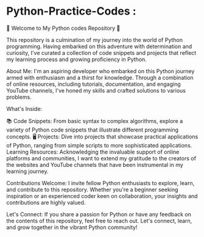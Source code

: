# Python-Practice-Codes :

🐍 Welcome to My Python codes Repository 🐍

This repository is a culmination of my journey into the world of Python programming. Having embarked on this adventure with determination and curiosity, I've curated a collection of code snippets and projects that reflect my learning process and growing proficiency in Python.

About Me:
I'm an aspiring developer who embarked on this Python journey armed with enthusiasm and a thirst for knowledge. Through a combination of online resources, including tutorials, documentation, and engaging YouTube channels, I've honed my skills and crafted solutions to various problems.

What's Inside:

📚 Code Snippets: From basic syntax to complex algorithms, explore a variety of Python code snippets that illustrate different programming concepts.
🖥️ Projects: Dive into projects that showcase practical applications of Python, ranging from simple scripts to more sophisticated applications.
Learning Resources:
Acknowledging the invaluable support of online platforms and communities, I want to extend my gratitude to the creators of the websites and YouTube channels that have been instrumental in my learning journey.

Contributions Welcome:
I invite fellow Python enthusiasts to explore, learn, and contribute to this repository. Whether you're a beginner seeking inspiration or an experienced coder keen on collaboration, your insights and contributions are highly valued.

Let's Connect:
If you share a passion for Python or have any feedback on the contents of this repository, feel free to reach out. Let's connect, learn, and grow together in the vibrant Python community!
